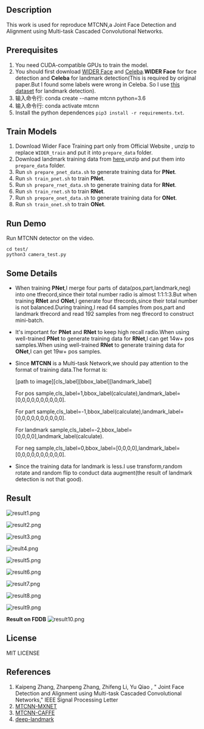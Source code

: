 ## Description
This work is used for reproduce MTCNN,a Joint Face Detection and Alignment using Multi-task Cascaded Convolutional Networks.

## Prerequisites
1. You need CUDA-compatible GPUs to train the model.
2. You should first download [WIDER Face](http://mmlab.ie.cuhk.edu.hk/projects/WIDERFace/) and [Celeba](http://mmlab.ie.cuhk.edu.hk/projects/CelebA.html).**WIDER Face** for face detection and **Celeba** for landmark detection(This is required by original paper.But I found some labels were wrong in Celeba. So I use [this dataset](http://mmlab.ie.cuhk.edu.hk/archive/CNN_FacePoint.htm) for landmark detection).
3. 输入命令行: conda create --name mtcnn python=3.6
4. 输入命令行: conda activate mtcnn
5. Install the python dependences `pip3 install -r requirements.txt`.

## Train Models
1. Download Wider Face Training part only from Official Website , unzip to replace `WIDER_train` and put it into `prepare_data` folder.
2. Download landmark training data from [here]((http://mmlab.ie.cuhk.edu.hk/archive/CNN_FacePoint.htm)),unzip and put them into `prepare_data` folder.
3. Run `sh prepare_pnet_data.sh` to generate training data for **PNet**.
4. Run `sh train_pnet.sh` to train **PNet**.
5. Run `sh prepare_rnet_data.sh` to generate training data for **RNet**.
6. Run `sh train_rnet.sh` to train **RNet**.
7. Run `sh prepare_onet_data.sh` to generate training data for **ONet**.
8. Run `sh train_onet.sh` to train **ONet**.

## Run Demo
Run MTCNN detector on the video.

```
cd test/
python3 camera_test.py
```

## Some Details
* When training **PNet**,I merge four parts of data(pos,part,landmark,neg) into one tfrecord,since their total number radio is almost 1:1:1:3.But when training **RNet** and **ONet**,I generate four tfrecords,since their total number is not balanced.During training,I read 64 samples from pos,part and landmark tfrecord and read 192 samples from neg tfrecord to construct mini-batch.
* It's important for **PNet** and **RNet** to keep high recall radio.When using well-trained **PNet** to generate training data for **RNet**,I can get 14w+ pos samples.When using well-trained **RNet** to generate training data for **ONet**,I can get 19w+ pos samples.
* Since **MTCNN** is a Multi-task Network,we should pay attention to the format of training data.The format is:
 
  [path to image][cls_label][bbox_label][landmark_label]
  
  For pos sample,cls_label=1,bbox_label(calculate),landmark_label=[0,0,0,0,0,0,0,0,0,0].

  For part sample,cls_label=-1,bbox_label(calculate),landmark_label=[0,0,0,0,0,0,0,0,0,0].
  
  For landmark sample,cls_label=-2,bbox_label=[0,0,0,0],landmark_label(calculate).
  
  For neg sample,cls_label=0,bbox_label=[0,0,0,0],landmark_label=[0,0,0,0,0,0,0,0,0,0].

* Since the training data for landmark is less.I use transform,random rotate and random flip to conduct data augment(the result of landmark detection is not that good).

## Result

![result1.png](https://i.loli.net/2017/08/30/59a6b65b3f5e1.png)

![result2.png](https://i.loli.net/2017/08/30/59a6b6b4efcb1.png)

![result3.png](https://i.loli.net/2017/08/30/59a6b6f7c144d.png)

![reult4.png](https://i.loli.net/2017/08/30/59a6b72b38b09.png)

![result5.png](https://i.loli.net/2017/08/30/59a6b76445344.png)

![result6.png](https://i.loli.net/2017/08/30/59a6b79d5b9c7.png)

![result7.png](https://i.loli.net/2017/08/30/59a6b7d82b97c.png)

![result8.png](https://i.loli.net/2017/08/30/59a6b7ffad3e2.png)

![result9.png](https://i.loli.net/2017/08/30/59a6b843db715.png)

**Result on FDDB**
![result10.png](https://i.loli.net/2017/08/30/59a6b875f1792.png)

## License
MIT LICENSE

## References
1. Kaipeng Zhang, Zhanpeng Zhang, Zhifeng Li, Yu Qiao , " Joint Face Detection and Alignment using Multi-task Cascaded Convolutional Networks," IEEE Signal Processing Letter
2. [MTCNN-MXNET](https://github.com/Seanlinx/mtcnn)
3. [MTCNN-CAFFE](https://github.com/CongWeilin/mtcnn-caffe)
4. [deep-landmark](https://github.com/luoyetx/deep-landmark)
